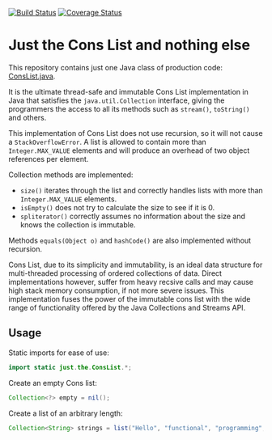 [![Build Status](https://travis-ci.com/nblxa/just-the-cons-list.svg?branch=master)](https://travis-ci.com/nblxa/just-the-cons-list)
[![Coverage Status](https://coveralls.io/repos/github/nblxa/just-the-cons-list/badge.svg?branch=master)](https://coveralls.io/github/nblxa/just-the-cons-list?branch=master)

# Just the Cons List and nothing else

This repository contains just one Java class of production code:
[ConsList.java](src/main/java/just/the/ConsList.java).

It is the ultimate thread-safe and immutable Cons List implementation
in Java that satisfies the `java.util.Collection` interface, giving
the programmers the access to all its methods such as `stream()`,
`toString()` and others.

This implementation of Cons List does not use recursion, so it will
not cause a `StackOverflowError`. A list is allowed to contain more
than `Integer.MAX_VALUE` elements and will produce an overhead of two
object references per element.

Collection methods are implemented:
* `size()` iterates through the list and correctly handles lists with
  more than `Integer.MAX_VALUE` elements.
* `isEmpty()` does not try to calculate the size to see if it is 0.
* `spliterator()` correctly assumes no information about the size and
  knows the collection is immutable.

Methods `equals(Object o)` and `hashCode()` are also implemented
without recursion.

Cons List, due to its simplicity and immutability, is an ideal data
structure for multi-threaded processing of ordered collections of data.
Direct implementations however, suffer from heavy recsive calls
and may cause high stack memory consumption, if not more severe issues.
This implementation fuses the power of the immutable cons list
with the wide range of functionality offered by the Java Collections
and Streams API.

## Usage

Static imports for ease of use:

```java
import static just.the.ConsList.*;
```

Create an empty Cons list:

```java
Collection<?> empty = nil();
```

Create a list of an arbitrary length:

```java
Collection<String> strings = list("Hello", "functional", "programming", "!");
```
